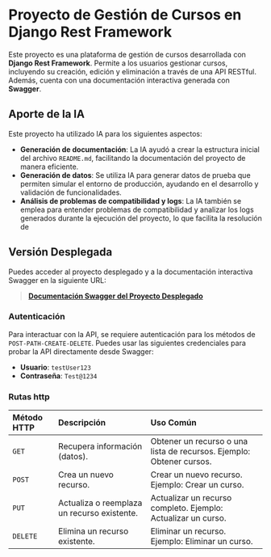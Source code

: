 # Proyecto de Gestión de Cursos en Django Rest Framework

Este proyecto es una plataforma de gestión de cursos desarrollada con **Django Rest Framework**. Permite a los usuarios gestionar cursos, incluyendo su creación, edición y eliminación a través de una API RESTful. Además, cuenta con una documentación interactiva generada con **Swagger**.

## Aporte de la IA
Este proyecto ha utilizado IA para los siguientes aspectos:

- **Generación de documentación**: La IA ayudó a crear la estructura inicial del archivo `README.md`, facilitando la documentación del proyecto de manera eficiente.
- **Generación de datos**: Se utiliza IA para generar datos de prueba que permiten simular el entorno de producción, ayudando en el desarrollo y validación de funcionalidades.
- **Análisis de problemas de compatibilidad y logs**: La IA también se emplea para entender problemas de compatibilidad y analizar los logs generados durante la ejecución del proyecto, lo que facilita la resolución de

## Versión Desplegada

Puedes acceder al proyecto desplegado y a la documentación interactiva Swagger en la siguiente URL:

> **[Documentación Swagger del Proyecto Desplegado](https://gestion-cursos-backend.onrender.com/swagger/)**

### Autenticación

Para interactuar con la API, se requiere autenticación para los métodos de `POST-PATH-CREATE-DELETE`. Puedes usar las siguientes credenciales para probar la API directamente desde Swagger:

- **Usuario**: `testUser123`
- **Contraseña**: `Test@1234`

### Rutas http
| **Método HTTP** | **Descripción**                                             | **Uso Común**                                                    |
|:----------------|:------------------------------------------------------------|:-----------------------------------------------------------------|
| `GET`           | Recupera información (datos).                               | Obtener un recurso o una lista de recursos. Ejemplo: Obtener cursos. |
| `POST`          | Crea un nuevo recurso.                                      | Crear un nuevo recurso. Ejemplo: Crear un curso.                |
| `PUT`           | Actualiza o reemplaza un recurso existente.                 | Actualizar un recurso completo. Ejemplo: Actualizar un curso.   |
| `DELETE`        | Elimina un recurso existente.                               | Eliminar un recurso. Ejemplo: Eliminar un curso.                |
